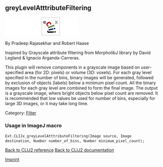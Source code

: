 ## greyLevelAtttributeFiltering
<img src="images/mini_empty_logo.png"/><img src="images/mini_empty_logo.png"/><img src="images/mini_clijx_logo.png"/><img src="images/mini_empty_logo.png"/>

By Pradeep Rajasekhar and Robert Haase

Inspired by Grayscale attribute filtering from MorpholibJ library by David Legland & Ignacio Arganda-Carreras.

This plugin will remove components in a grayscale image based on user-specified area (for 2D: pixels) or volume (3D: voxels).
For each gray level specified in the number of bins, binary images will be generated, followed by exclusion of objects (labels)
below a minimum pixel count.
All the binary images for each gray level are combined to form the final image. The output is a grayscale image, where bright objects
below pixel count are removed.
It is recommended that low values be used for number of bins, especially for large 3D images, or it may take long time.

Category: [Filter](https://clij.github.io/clij2-docs/reference__filter)

### Usage in ImageJ macro
```
Ext.CLIJx_greyLevelAtttributeFiltering(Image source, Image destination, Number number_of_bins, Number minimum_pixel_count);
```


[Back to CLIJ2 reference](https://clij.github.io/clij2-docs/reference)
[Back to CLIJ2 documentation](https://clij.github.io/clij2-docs)

[Imprint](https://clij.github.io/imprint)
